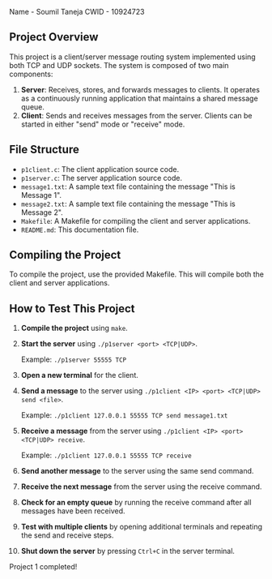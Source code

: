 Name - Soumil Taneja
CWID - 10924723

## Project Overview

This project is a client/server message routing system implemented using both TCP and UDP sockets. The system is composed of two main components:

1. **Server**: Receives, stores, and forwards messages to clients. It operates as a continuously running application that maintains a shared message queue.
2. **Client**: Sends and receives messages from the server. Clients can be started in either "send" mode or "receive" mode.

## File Structure

- `p1client.c`: The client application source code.
- `p1server.c`: The server application source code.
- `message1.txt`: A sample text file containing the message "This is Message 1".
- `message2.txt`: A sample text file containing the message "This is Message 2".
- `Makefile`: A Makefile for compiling the client and server applications.
- `README.md`: This documentation file.

## Compiling the Project

To compile the project, use the provided Makefile. This will compile both the client and server applications.

## How to Test This Project

1. **Compile the project** using `make`.

2. **Start the server** using `./p1server <port> <TCP|UDP>`.

   Example: `./p1server 55555 TCP`

3. **Open a new terminal** for the client.

4. **Send a message** to the server using `./p1client <IP> <port> <TCP|UDP> send <file>`.

   Example: `./p1client 127.0.0.1 55555 TCP send message1.txt`

5. **Receive a message** from the server using `./p1client <IP> <port> <TCP|UDP> receive`.

   Example: `./p1client 127.0.0.1 55555 TCP receive`

6. **Send another message** to the server using the same send command.

7. **Receive the next message** from the server using the receive command.

8. **Check for an empty queue** by running the receive command after all messages have been received.

9. **Test with multiple clients** by opening additional terminals and repeating the send and receive steps.

10. **Shut down the server** by pressing `Ctrl+C` in the server terminal.

Project 1 completed!
